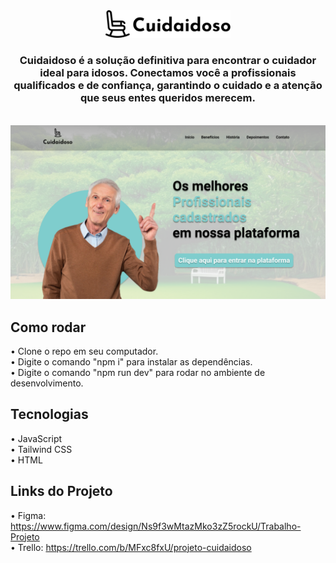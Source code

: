 <div align=center><img  src="/public/img/logo.png" width="200px"></div>

<h3 align=center>Cuidaidoso é a solução definitiva para encontrar o cuidador ideal para idosos. Conectamos você a profissionais qualificados e de confiança, garantindo o cuidado e a atenção que seus entes queridos merecem.</h3>
<br>
<div align=Left><img  src="/public/img/Projeto Cuidaidoso.png" width="1000px"></div>

<h2 align=left>Como rodar</h2>

• Clone o repo em seu computador. <br>
• Digite o comando "npm i" para instalar as dependências. <br>
• Digite o comando "npm run dev" para rodar no ambiente de desenvolvimento. <br>

<h2 align=left>Tecnologias</h2>

• JavaScript <br>
• Tailwind CSS <br>
• HTML <br>

<h2 align=left>Links do Projeto</h2>

• Figma: https://www.figma.com/design/Ns9f3wMtazMko3zZ5rockU/Trabalho-Projeto <br>
• Trello: https://trello.com/b/MFxc8fxU/projeto-cuidaidoso <br>
